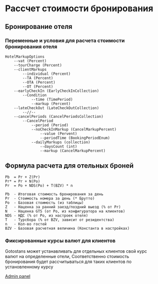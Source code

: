 # Рассчет стоимости бронирования

## Бронирование отеля

### Переменные и условия для расчета стоимости бронирования отеля

```
HotelMarkupOptions
    --vat (Percent)
    --tourCharge (Percent)
    --clientMarkups
        --individual (Percent)
        --TA (Percent)
        --OTA (Percent)
        --OT (Percent)
    --earlyCheckIn (EarlyCheckInCollection)
        --Condition
            --time (TimePeriod)
            --markup (Percent)
    --lateCheckOut (LateCheckOutCollection)
        --//--
    --cancelPeriods (CancelPeriodsCollection)
        --CancelPeriod
            --period (Period)
            --noCheckInMarkup (CancelMarkupPercent)
                --value (Pervent)
                --periodTime (BookingPeriodEnum)
            --dailyMarkups (collection)
                --daysCount (int)
                --markup (CancelMarkupPercent)
```

## Формула расчета для отельных броней

```
Pb  = Pr + Z(Pr)
Pr* = Pr + N(Po)
Pr  = Po + NDS(Po) + T(BZV) * n

Pb  - Итоговая стоимость бронирования за день
Pr  - Стоимость номера за день (* Брутто)
Po  - Базовая стоимость (из таблицы)
Z   - Наценка за ранний заезд/поздний выезд (% от Pr)
N   - Наценка GTS (от Po, из конфигуратора на клиентов)
NDS - НДС (% от Po, из настроек отеля)
T   - Турсбора (% от BZV, зависит от резидентства)
n   - Кол-во гостей
BZV - Базовая расчетная величина (Константа в настройках)
```

### Фиксированные курсы валют для клиентов

Gotostans может устанавливать для отдельных клиентов свой курс валют на определенные отели,
Соответственно стоимость бронирования будет рассчитываться для таких клиентов по установленному курсу

[Admin panel](http://admin.gts.local/client-currency-rates)